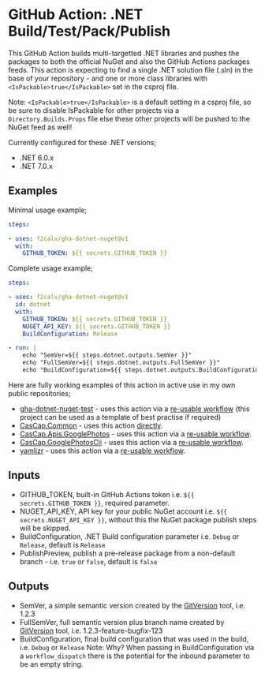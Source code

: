 # GitHub Action: .NET Build/Test/Pack/Publish

This GitHub Action builds multi-targetted .NET libraries and pushes the packages to both the official NuGet and also the GitHub Actions packages feeds. This action is expecting to find a single .NET solution file (.sln) in the base of your repository - and one or more class libraries with `<IsPackable>true</IsPackable>` set in the csproj file.

Note: `<IsPackable>true</IsPackable>` is a default setting in a csproj file, so be sure to disable IsPackable for other projects via a `Directory.Builds.Props` file else these other projects will be pushed to the NuGet feed as well!

Currently configured for these .NET versions;

- .NET 6.0.x
- .NET 7.0.x

## Examples

Minimal usage example;

```yaml
steps:

- uses: f2calv/gha-dotnet-nuget@v1
  with:
    GITHUB_TOKEN: ${{ secrets.GITHUB_TOKEN }}
```

Complete usage example;

```yaml
steps:

- uses: f2calv/gha-dotnet-nuget@v1
  id: dotnet
  with:
    GITHUB_TOKEN: ${{ secrets.GITHUB_TOKEN }}
    NUGET_API_KEY: ${{ secrets.GITHUB_TOKEN }}
    BuildConfiguration: Release

- run: |
    echo "SemVer=${{ steps.dotnet.outputs.SemVer }}"
    echo "FullSemVer=${{ steps.dotnet.outputs.FullSemVer }}"
    echo "BuildConfiguration=${{ steps.dotnet.outputs.BuildConfiguration }}"
```

Here are fully working examples of this action in active use in my own public repositories;

- [gha-dotnet-nuget-test](https://github.com/f2calv/gha-dotnet-nuget-test) - uses this action via a [re-usable workflow](https://github.com/f2calv/gha-workflows/blob/main/.github/workflows/dotnet-publish-nuget-v1.yml) (this project can be used as a template of best practise if required)
- [CasCap.Common](https://github.com/f2calv/gha-dotnet-nuget-test) - uses this action [directly](https://github.com/f2calv/CasCap.Common/blob/main/.github/workflows/ci.yml).
- [CasCap.Apis.GooglePhotos](https://github.com/f2calv/CasCap.Apis.GooglePhotos) - uses this action via a [re-usable workflow](https://github.com/f2calv/gha-workflows/blob/main/.github/workflows/dotnet-publish-nuget-v1.yml).
- [CasCap.GooglePhotosCli](https://github.com/f2calv/CasCap.Apis.GooglePhotos) - uses this action via a [re-usable workflow](https://github.com/f2calv/gha-workflows/blob/main/.github/workflows/dotnet-publish-nuget-v1.yml).
- [yamlizr](https://github.com/f2calv/yamlizr) - uses this action via a [re-usable workflow](https://github.com/f2calv/gha-workflows/blob/main/.github/workflows/dotnet-publish-nuget-v1.yml).

## Inputs

- GITHUB_TOKEN, built-in GitHub Actions token i.e. `${{ secrets.GITHUB_TOKEN }}`, required parameter.
- NUGET_API_KEY, API key for your public NuGet account i.e. `${{ secrets.NUGET_API_KEY }}`, without this the NuGet package publish steps will be skipped.
- BuildConfiguration, .NET Build configuration parameter i.e. `Debug` or `Release`, default is `Release`
- PublishPreview, publish a pre-release package from a non-default branch - i.e. `true` or `false`, default is `false`

## Outputs

- SemVer, a simple semantic version created by the [GitVersion](https://github.com/GitTools/GitVersion) tool, i.e. 1.2.3
- FullSemVer, full semantic version plus branch name created by [GitVersion](https://github.com/GitTools/GitVersion) tool, i.e. 1.2.3-feature-bugfix-123
- BuildConfiguration, final build configuration that was used in the build, i.e. `Debug` or `Release`
  Note: Why? When passing in BuildConfiguration via a `workflow_dispatch` there is the potential for the inbound parameter to be an empty string.
